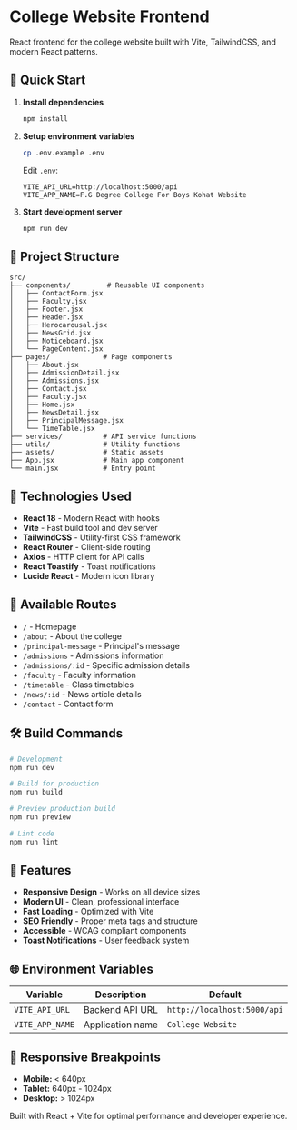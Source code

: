 # College Website Frontend

React frontend for the college website built with Vite, TailwindCSS, and modern React patterns.

## 🚀 Quick Start

1. **Install dependencies**

   ```bash
   npm install
   ```

2. **Setup environment variables**

   ```bash
   cp .env.example .env
   ```

   Edit `.env`:

   ```env
   VITE_API_URL=http://localhost:5000/api
   VITE_APP_NAME=F.G Degree College For Boys Kohat Website
   ```

3. **Start development server**
   ```bash
   npm run dev
   ```

## 📁 Project Structure

```
src/
├── components/         # Reusable UI components
│   ├── ContactForm.jsx
│   ├── Faculty.jsx
│   ├── Footer.jsx
│   ├── Header.jsx
│   ├── Herocarousal.jsx
│   ├── NewsGrid.jsx
│   ├── Noticeboard.jsx
│   └── PageContent.jsx
├── pages/             # Page components
│   ├── About.jsx
│   ├── AdmissionDetail.jsx
│   ├── Admissions.jsx
│   ├── Contact.jsx
│   ├── Faculty.jsx
│   ├── Home.jsx
│   ├── NewsDetail.jsx
│   ├── PrincipalMessage.jsx
│   └── TimeTable.jsx
├── services/          # API service functions
├── utils/             # Utility functions
├── assets/            # Static assets
├── App.jsx            # Main app component
└── main.jsx           # Entry point
```

## 🎨 Technologies Used

- **React 18** - Modern React with hooks
- **Vite** - Fast build tool and dev server
- **TailwindCSS** - Utility-first CSS framework
- **React Router** - Client-side routing
- **Axios** - HTTP client for API calls
- **React Toastify** - Toast notifications
- **Lucide React** - Modern icon library

## 🔗 Available Routes

- `/` - Homepage
- `/about` - About the college
- `/principal-message` - Principal's message
- `/admissions` - Admissions information
- `/admissions/:id` - Specific admission details
- `/faculty` - Faculty information
- `/timetable` - Class timetables
- `/news/:id` - News article details
- `/contact` - Contact form

## 🛠️ Build Commands

```bash
# Development
npm run dev

# Build for production
npm run build

# Preview production build
npm run preview

# Lint code
npm run lint
```

## 🎯 Features

- **Responsive Design** - Works on all device sizes
- **Modern UI** - Clean, professional interface
- **Fast Loading** - Optimized with Vite
- **SEO Friendly** - Proper meta tags and structure
- **Accessible** - WCAG compliant components
- **Toast Notifications** - User feedback system

## 🌐 Environment Variables

| Variable        | Description      | Default                     |
| --------------- | ---------------- | --------------------------- |
| `VITE_API_URL`  | Backend API URL  | `http://localhost:5000/api` |
| `VITE_APP_NAME` | Application name | `College Website`           |

## 📱 Responsive Breakpoints

- **Mobile:** < 640px
- **Tablet:** 640px - 1024px
- **Desktop:** > 1024px

Built with React + Vite for optimal performance and developer experience.
